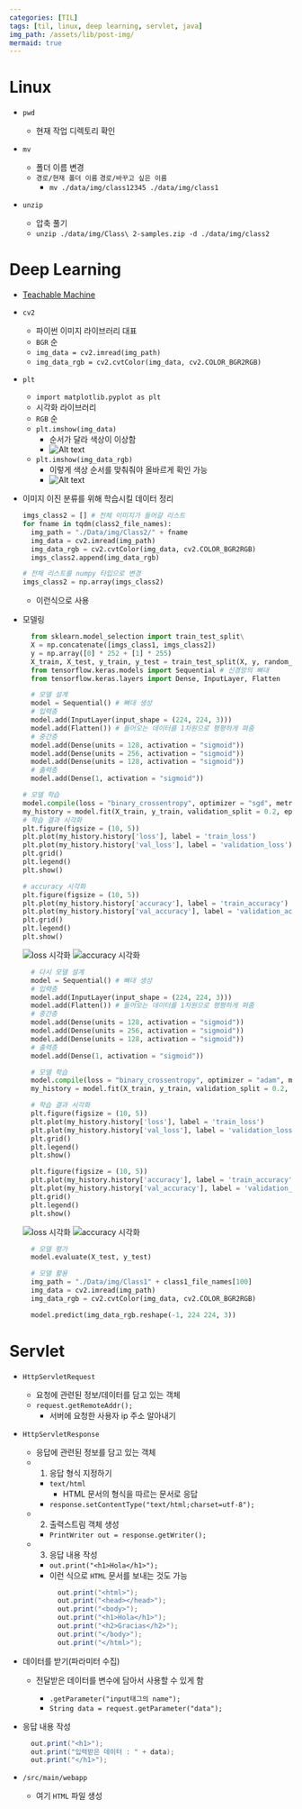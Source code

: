 ```yaml
---
categories: [TIL]
tags: [til, linux, deep learning, servlet, java]
img_path: /assets/lib/post-img/
mermaid: true
---
```


# Linux

- `pwd`

  - 현재 작업 디렉토리 확인

- `mv`

  - 폴더 이름 변경
  - `경로/현재 폴더 이름` `경로/바꾸고 싶은 이름`
    - `mv ./data/img/class12345 ./data/img/class1`

- `unzip`
  - 압축 풀기
  - `unzip ./data/img/Class\ 2-samples.zip -d ./data/img/class2`

# Deep Learning

- [Teachable Machine](https://teachablemachine.withgoogle.com/train)

- `cv2`
  - 파이썬 이미지 라이브러리 대표
  - `BGR` 순
  - `img_data = cv2.imread(img_path)`
  - `img_data_rgb = cv2.cvtColor(img_data, cv2.COLOR_BGR2RGB)`
- `plt`

  - `import matplotlib.pyplot as plt`
  - 시각화 라이브러리
  - `RGB` 순
  - `plt.imshow(img_data)`
    - 순서가 달라 색상이 이상함
    - ![Alt text](./230904/cv2-1.png)
  - `plt.imshow(img_data_rgb)`
    - 이렇게 색상 순서를 맞춰줘야 올바르게 확인 가능
    - ![Alt text](./230904/cv2-2.png)

- 이미지 이진 분류를 위해 학습시킬 데이터 정리

  ```python
  imgs_class2 = [] # 전체 이미지가 들어갈 리스트
  for fname in tqdm(class2_file_names):
    img_path = "./Data/img/Class2/" + fname
    img_data = cv2.imread(img_path)
    img_data_rgb = cv2.cvtColor(img_data, cv2.COLOR_BGR2RGB)
    imgs_class2.append(img_data_rgb)

  # 전체 리스트를 numpy 타입으로 변경
  imgs_class2 = np.array(imgs_class2)
  ```

  - 이런식으로 사용

- 모델링

  ```python
    from sklearn.model_selection import train_test_split\
    X = np.concatenate([imgs_class1, imgs_class2])
    y = np.array([0] * 252 + [1] * 255)
    X_train, X_test, y_train, y_test = train_test_split(X, y, random_state=904, test_size=0.2)
    from tensorflow.keras.models import Sequential # 신경망의 뼈대
    from tensorflow.keras.layers import Dense, InputLayer, Flatten
  ```

  ```python
    # 모델 설계
    model = Sequential() # 뼈대 생성
    # 입력층
    model.add(InputLayer(input_shape = (224, 224, 3)))
    model.add(Flatten()) # 들어오는 데이터를 1차원으로 평평하게 펴줌
    # 중간층
    model.add(Dense(units = 128, activation = "sigmoid"))
    model.add(Dense(units = 256, activation = "sigmoid"))
    model.add(Dense(units = 128, activation = "sigmoid"))
    # 출력층
    model.add(Dense(1, activation = "sigmoid"))
  ```

  ```python
  # 모델 학습
  model.compile(loss = "binary_crossentropy", optimizer = "sgd", metrics = ['accuracy'])
  my_history = model.fit(X_train, y_train, validation_split = 0.2, epochs = 100)
  # 학습 결과 시각화
  plt.figure(figsize = (10, 5))
  plt.plot(my_history.history['loss'], label = 'train_loss')
  plt.plot(my_history.history['val_loss'], label = 'validation_loss')
  plt.grid()
  plt.legend()
  plt.show()

  # accuracy 시각화
  plt.figure(figsize = (10, 5))
  plt.plot(my_history.history['accuracy'], label = 'train_accuracy')
  plt.plot(my_history.history['val_accuracy'], label = 'validation_accuracy')
  plt.grid()
  plt.legend()
  plt.show()
  ```

  ![loss 시각화](./230904/cv2-3.png)
  ![accuracy 시각화](./230904/cv2-4.png)

  ```python
    # 다시 모델 설계
    model = Sequential() # 뼈대 생성
    # 입력층
    model.add(InputLayer(input_shape = (224, 224, 3)))
    model.add(Flatten()) # 들어오는 데이터를 1차원으로 평평하게 펴줌
    # 중간층
    model.add(Dense(units = 128, activation = "sigmoid"))
    model.add(Dense(units = 256, activation = "sigmoid"))
    model.add(Dense(units = 128, activation = "sigmoid"))
    # 출력층
    model.add(Dense(1, activation = "sigmoid"))
  ```

  ```python
    # 모델 학습
    model.compile(loss = "binary_crossentropy", optimizer = "adam", metrics = ['accuracy'])
    my_history = model.fit(X_train, y_train, validation_split = 0.2, epochs = 100)

    # 학습 결과 시각화
    plt.figure(figsize = (10, 5))
    plt.plot(my_history.history['loss'], label = 'train_loss')
    plt.plot(my_history.history['val_loss'], label = 'validation_loss')
    plt.grid()
    plt.legend()
    plt.show()

    plt.figure(figsize = (10, 5))
    plt.plot(my_history.history['accuracy'], label = 'train_accuracy')
    plt.plot(my_history.history['val_accuracy'], label = 'validation_accuracy')
    plt.grid()
    plt.legend()
    plt.show()
  ```

  ![loss 시각화](./230904/cv2-5.png)
  ![accuracy 시각화](./230904/cv2-6.png)

  ```python
    # 모델 평가
    model.evaluate(X_test, y_test)

    # 모델 활용
    img_path = "./Data/img/Class1" + class1_file_names[100]
    img_data = cv2.imread(img_path)
    img_data_rgb = cv2.cvtColor(img_data, cv2.COLOR_BGR2RGB)

    model.predict(img_data_rgb.reshape(-1, 224 224, 3))
  ```

# Servlet

- `HttpServletRequest`
  - 요청에 관련된 정보/데이터를 담고 있는 객체
  - `request.getRemoteAddr();`
    - 서버에 요청한 사용자 ip 주소 알아내기
- `HttpServletResponse`

  - 응답에 관련된 정보를 담고 있는 객체
  - 1. 응답 형식 지정하기
    - `text/html`
      - HTML 문서의 형식을 따르는 문서로 응답
    - `response.setContentType("text/html;charset=utf-8");`
  - 2. 출력스트림 객체 생성
    - `PrintWriter out = response.getWriter();`
  - 3. 응답 내용 작성
    - `out.print("<h1>Hola</h1>");`
    - 이런 식으로 `HTML` 문서를 보내는 것도 가능
      ```java
        out.print("<html>");
        out.print("<head></head>");
        out.print("<body>");
        out.print("<h1>Hola</h1>");
        out.print("<h2>Gracias</h2>");
        out.print("</body>");
        out.print("</html>");
      ```

- 데이터를 받기(파라미터 수집)

  - 전달받은 데이터를 변수에 담아서 사용할 수 있게 함

    - `.getParameter("input태그의 name");`
    - `String data = request.getParameter("data");`

- 응답 내용 작성

  ```java
    out.print("<h1>");
    out.print("입력받은 데이터 : " + data);
    out.print("</h1>");
  ```

- `/src/main/webapp`

  - 여기 `HTML` 파일 생성
